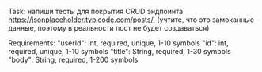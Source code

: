 Task: напиши тесты для покрытия CRUD эндпоинта https://jsonplaceholder.typicode.com/posts/,
(учтите, что это замоканные данные, поэтому в реальности пост не будет создаваться)

Requirements:
"userId": int, required, unique, 1-10 symbols
"id": int, required, unique, 1-10 symbols
"title": String, required, 1-30 symbols
"body": String, required, 1-200 symbols

